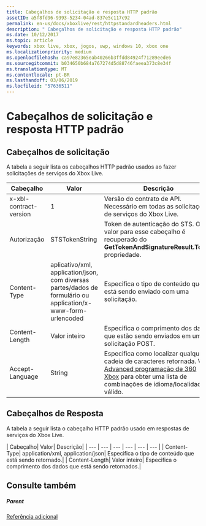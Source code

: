 ```yaml
---
title: Cabeçalhos de solicitação e resposta HTTP padrão
assetID: a5f8fd96-9393-5234-04ad-837e5c117c92
permalink: en-us/docs/xboxlive/rest/httpstandardheaders.html
description: " Cabeçalhos de solicitação e resposta HTTP padrão"
ms.date: 10/12/2017
ms.topic: article
keywords: xbox live, xbox, jogos, uwp, windows 10, xbox one
ms.localizationpriority: medium
ms.openlocfilehash: ca97e82365eab40266b3ffdd84924f71289eede6
ms.sourcegitcommit: b034650b684a767274d5d88746faeea373c8e34f
ms.translationtype: MT
ms.contentlocale: pt-BR
ms.lasthandoff: 03/06/2019
ms.locfileid: "57636511"
---
```

# <a name="standard-http-request-and-response-headers"></a>Cabeçalhos de solicitação e resposta HTTP padrão
 
<a id="ID4ES"></a>

 
## <a name="request-headers"></a>Cabeçalhos de solicitação
 
A tabela a seguir lista os cabeçalhos HTTP padrão usados ao fazer solicitações de serviços do Xbox Live.
 
| Cabeçalho| Valor| Descrição| 
| --- | --- | --- | 
| x-xbl-contract-version| 1| Versão do contrato de API. Necessário em todas as solicitações de serviços do Xbox Live.| 
| Autorização| STSTokenString| Token de autenticação do STS. O valor para esse cabeçalho é recuperado do <b>GetTokenAndSignatureResult.Token</b> propriedade. | 
| Content-Type| aplicativo/xml, application/json, com diversas partes/dados de formulário ou application/x-www-form-urlencoded| Especifica o tipo de conteúdo que está sendo enviado com uma solicitação.| 
| Content-Length| Valor inteiro| Especifica o comprimento dos dados que estão sendo enviados em uma solicitação POST.| 
| Accept-Language | String| Especifica como localizar qualquer cadeia de caracteres retornada. Ver <a href="https://msdn.microsoft.com/en-us/library/bb975829.aspx">Advanced programação de 360 Xbox</a> para obter uma lista de combinações de idioma/localidade válido.| 
  
<a id="ID4E6C"></a>

 
## <a name="response-headers"></a>Cabeçalhos de Resposta
 
A tabela a seguir lista o cabeçalho HTTP padrão usado em respostas de serviços do Xbox Live.
 
| Cabeçalho| Valor| Descrição| 
| --- | --- | --- | --- | --- | --- | 
| Content-Type| application/xml, application/json| Especifica o tipo de conteúdo que está sendo retornado.| 
| Content-Length| Valor inteiro| Especifica o comprimento dos dados que está sendo retornados.| 
  
<a id="ID4EEE"></a>

 
## <a name="see-also"></a>Consulte também
 
<a id="ID4EGE"></a>

 
##### <a name="parent"></a>Parent  

[Referência adicional](atoc-xboxlivews-reference-additional.md)

   
